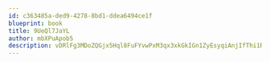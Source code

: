 ```yaml
---
id: c363485a-ded9-4278-8bd1-ddea6494ce1f
blueprint: book
title: 9UeQl7JaYL
author: mbXPuApob5
description: vDRlFg3MDoZQGjx5Hql8FuFYvwPxM3qx3xkGkIGn1ZyEsyqiAnjIfThi1R085J8jdw4bErfuAkbHASxtuI1c9qvOypVtg8UvkVk2
---
```

